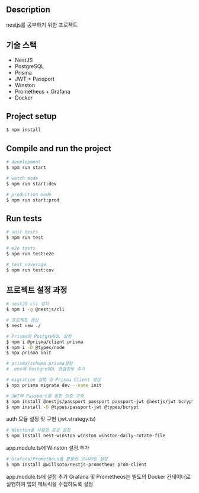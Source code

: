 ## Description
nestjs를 공부하기 위한 프로젝트

## 기술 스택
- NestJS
- PostgreSQL
- Prisma
- JWT + Passport
- Winston
- Prometheus + Grafana
- Docker

## Project setup

```bash
$ npm install
```

## Compile and run the project

```bash
# development
$ npm run start

# watch mode
$ npm run start:dev

# production mode
$ npm run start:prod
```

## Run tests

```bash
# unit tests
$ npm run test

# e2e tests
$ npm run test:e2e

# test coverage
$ npm run test:cov
```

## 프로젝트 설정 과정
```bash
# nestJS cli 설치
$ npm i -g @nestjs/cli

# 프로젝트 생성
$ nest new ./

# Prisma와 PostgreSQL 설정
$ npm i @prisma/client prisma
$ npm i -D @types/node
$ npx prisma init

# prisma/schema.prisma설정
# .env에 PostgreSQL 연결정보 추가

# migration 실행 및 Prisma Client 생성
$ npx prisma migrate dev --name init
```

```bash
# JWT와 Passport를 통한 인증 구축
$ npm install @nestjs/passport passport passport-jwt @nestjs/jwt bcrypt
$ npm install -D @types/passport-jwt @types/bcrypt
```
auth 모듈 설정 및 구현 (jwt.strategy.ts)

```bash
# Winston을 사용한 로깅 설정
$ npm install nest-winston winston winston-daily-rotate-file
```
app.module.ts에 Winston 설정 추가

```bash
# Grafana/Prometheus를 활용한 모니터링 설정
$ npm install @willsoto/nestjs-prometheus prom-client
```
app.module.ts에 설정 추가
Grafana 및 Prometheus는 별도의 Docker 컨테이너로 실행하여 앱의 메트릭을 수집하도록 설정
